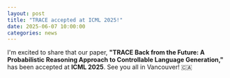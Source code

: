 ```yaml
---
layout: post
title: "TRACE accepted at ICML 2025!"
date: 2025-06-07 10:00:00
categories: news
---
```


I'm excited to share that our paper, **"TRACE Back from the Future: A Probabilistic Reasoning Approach to Controllable Language Generation,"** has been accepted at **ICML 2025**. See you all in Vancouver! 🇨🇦 